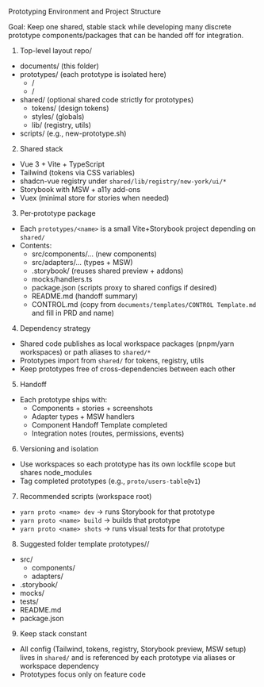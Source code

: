 Prototyping Environment and Project Structure

Goal: Keep one shared, stable stack while developing many discrete prototype components/packages that can be handed off for integration.

1) Top-level layout
repo/
- documents/ (this folder)
- prototypes/ (each prototype is isolated here)
  - <feature-prototype-1>/
  - <feature-prototype-2>/
- shared/ (optional shared code strictly for prototypes)
  - tokens/ (design tokens)
  - styles/ (globals)
  - lib/ (registry, utils)
 - scripts/ (e.g., new-prototype.sh)

2) Shared stack
- Vue 3 + Vite + TypeScript
- Tailwind (tokens via CSS variables)
- shadcn-vue registry under `shared/lib/registry/new-york/ui/*`
- Storybook with MSW + a11y add-ons
- Vuex (minimal store for stories when needed)

3) Per‑prototype package
- Each `prototypes/<name>` is a small Vite+Storybook project depending on `shared/`
- Contents:
  - src/components/... (new components)
  - src/adapters/... (types + MSW)
  - .storybook/ (reuses shared preview + addons)
  - mocks/handlers.ts
  - package.json (scripts proxy to shared configs if desired)
  - README.md (handoff summary)
  - CONTROL.md (copy from `documents/templates/CONTROL Template.md` and fill in PRD and name)

4) Dependency strategy
- Shared code publishes as local workspace packages (pnpm/yarn workspaces) or path aliases to `shared/*`
- Prototypes import from `shared/` for tokens, registry, utils
- Keep prototypes free of cross-dependencies between each other

5) Handoff
- Each prototype ships with:
  - Components + stories + screenshots
  - Adapter types + MSW handlers
  - Component Handoff Template completed
  - Integration notes (routes, permissions, events)

6) Versioning and isolation
- Use workspaces so each prototype has its own lockfile scope but shares node_modules
- Tag completed prototypes (e.g., `proto/users-table@v1`)

7) Recommended scripts (workspace root)
- `yarn proto <name> dev` → runs Storybook for that prototype
- `yarn proto <name> build` → builds that prototype
- `yarn proto <name> shots` → runs visual tests for that prototype

8) Suggested folder template
prototypes/<feature-name>/
- src/
  - components/
  - adapters/
- .storybook/
- mocks/
- tests/
- README.md
- package.json

9) Keep stack constant
- All config (Tailwind, tokens, registry, Storybook preview, MSW setup) lives in `shared/` and is referenced by each prototype via aliases or workspace dependency
- Prototypes focus only on feature code


